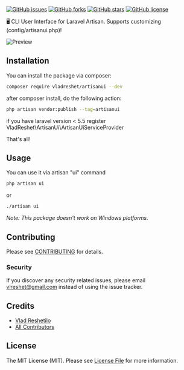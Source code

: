 [![GitHub issues](https://img.shields.io/github/issues/VladReshet/Artisanui)](https://github.com/VladReshet/Artisanui/issues)
[![GitHub forks](https://img.shields.io/github/forks/VladReshet/Artisanui)](https://github.com/VladReshet/Artisanui/network)
[![GitHub stars](https://img.shields.io/github/stars/VladReshet/Artisanui)](https://github.com/VladReshet/Artisanui/stargazers)
[![GitHub license](https://img.shields.io/github/license/VladReshet/Artisanui)](https://github.com/VladReshet/ArtisanUI/blob/master/LICENSE)


🖥️ CLI User Interface for Laravel Artisan. Supports customizing (config/artisanui.php)!

![Preview](./preview.jpg)

## Installation

You can install the package via composer:

```bash
composer require vladreshet/artisanui --dev
```
after composer install, do the following action:
```bash
php artisan vendor:publish --tag=artisanui
```

if you have laravel version < 5.5 register VladReshet\ArtisanUi\ArtisanUiServiceProvider

That's all!

## Usage

You can use it via artisan "ui" command

``` bash
php artisan ui
```
or
``` bash
./artisan ui
```
_Note: This package doesn't work on Windows platforms._

## Contributing

Please see [CONTRIBUTING](CONTRIBUTING.md) for details.

### Security

If you discover any security related issues, please email vlreshet@gmail.com instead of using the issue tracker.

## Credits

- [Vlad Reshetilo](https://github.com/vladreshet)
- [All Contributors](../../contributors)

## License

The MIT License (MIT). Please see [License File](LICENSE.md) for more information.
